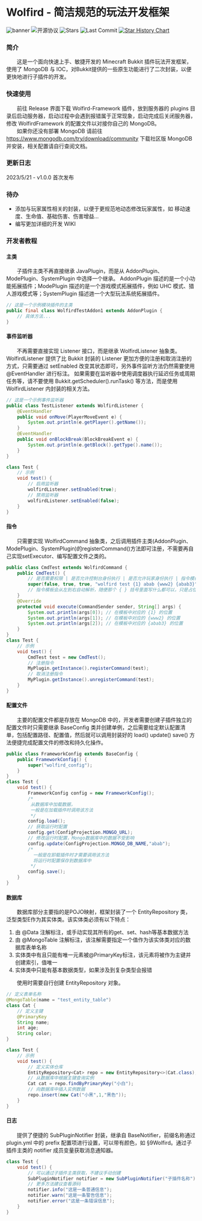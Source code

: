 # Wolfird - 简洁规范的玩法开发框架
![banner](https://img1.imgtp.com/2023/05/20/ufE0q6Q8.png)
![开源协议](https://img.shields.io/github/license/WolfLink-DevTeam/WolfirdFramework?style=for-the-badge)
![Stars](https://img.shields.io/github/stars/WolfLink-DevTeam/WolfirdFramework?style=for-the-badge)
![Last Commit](https://img.shields.io/github/last-commit/WolfLink-DevTeam/WolfirdFramework?style=for-the-badge)
[![Star History Chart](https://api.star-history.com/svg?repos=WolfLink-DevTeam/WolfirdFramework&type=Date)](https://star-history.com/#WolfLink-DevTeam/WolfirdFramework&Date)
### 简介
&emsp;&emsp;这是一个面向快速上手、敏捷开发的 Minecraft Bukkit 插件玩法开发框架，使用了 MongoDB 与 IOC，对Bukkit提供的一些原生功能进行了二次封装，以便更快地进行子插件的开发。
### 快速使用
&emsp;&emsp;前往 Release 界面下载 Wolfird-Framework 插件，放到服务器的 plugins 目录后启动服务器，启动过程中会遇到报错属于正常现象，启动完成后关闭服务器，修改 WolfirdFramework 的配置文件以对接你自己的 MongoDB。  
&emsp;&emsp;如果你还没有部署 MongoDB 请前往 https://www.mongodb.com/try/download/community 下载社区版 MongoDB 并安装，相关配置请自行查阅文档。
### 更新日志
2023/5/21 - v1.0.0 首次发布
### 待办
- 添加与玩家属性相关的封装，以便于更规范地动态修改玩家属性，如 移动速度、生命值、基础伤害、伤害增益...
- 编写更加详细的开发 WIKI
### 开发者教程
#### 主类
&emsp;&emsp;子插件主类不再直接继承 JavaPlugin，而是从 AddonPlugin、ModePlugin、SystemPlugin 中选择一个继承。
AddonPlugin 描述的是一个小功能拓展插件；ModePlugin 描述的是一个游戏模式拓展插件，例如 UHC 模式、猎人游戏模式等；SystemPlugin 描述逇一个大型玩法系统拓展插件。
```java
// 这是一个示例模块插件的主类
public final class WolfirdTestAddon1 extends AddonPlugin {
	// 具体方法...
}
```
#### 事件监听器
&emsp;&emsp;不再需要直接实现 Listener 接口，而是继承 WolfirdListener 抽象类。
WolfirdListener 提供了比 Bukkit 封装的 Listener 更加方便的注册和取消注册的方式，只需要通过 setEnabled 改变其状态即可，另外事件监听方法仍然需要使用 @EventHandler 进行标注。
如果需要在监听器中使用调度器执行延迟任务或周期任务等，请不要使用 Bukkit.getScheduler().runTask() 等方法，而是使用 WolfirdListener 内封装的相关方法。
```java
// 这是一个示例事件监听器
public class TestListener extends WolfirdListener {
    @EventHandler
    public void onMove(PlayerMoveEvent e) {
        System.out.println(e.getPlayer().getName());
    }
    @EventHandler
    public void onBlockBreak(BlockBreakEvent e) {
        System.out.println(e.getBlock().getType().name());
    }
}

class Test {
    // 示例
    void test() {
        // 启用监听器
        wolfirdListener.setEnabled(true);
        // 禁用监听器
        wolfirdListener.setEnabled(false);
    }
}
```
#### 指令
&emsp;&emsp;只需要实现 WolfirdCommand 抽象类，之后调用插件主类(AddonPlugin、ModePlugin、SystemPlugin)的registerCommand()方法即可注册，不需要再自己实现setExecutor、编写配置文件之类的。
```java
public class CmdTest extends WolfirdCommand {
    public CmdTest() {
        // 是否需要权限 | 是否允许控制台身份执行 | 是否允许玩家身份执行 | 指令模板 | 指令帮助信息
        super(false, true, true, "wolfird test {1} abab {www2} {abab3}","带有接收参数的示例指令");
        // 指令模板会从左到右自动解析，随便那个 { } 括号里面写什么都可以，只是占位符罢了，但是{ }括号不能丢
    }
    @Override
    protected void execute(CommandSender sender, String[] args) {
        System.out.println(args[0]); // 在模板中对应的 {1} 的位置
        System.out.println(args[1]); // 在模板中对应的 {www2} 的位置
        System.out.println(args[2]); // 在模板中对应的 {abab3} 的位置
    }
}
class Test {
    // 示例
    void test() {
        CmdTest test = new CmdTest();
        // 注册指令
        MyPlugin.getInstance().registerCommand(test);
        // 取消注册指令
        MyPlugin.getInstance().unregisterCommand(test);
    }
}

```
#### 配置文件
&emsp;&emsp;主要的配置文件都是存放在 MongoDB 中的，开发者需要创建子插件独立的配置文件时只需要继承 BaseConfig 类并创建单例，之后需要给定默认配置清单，包括配置路径、配置值，然后就可以调用封装好的 load() update() save() 方法便捷完成配置文件的修改和持久化操作。

```java
public class FrameworkConfig extends BaseConfig {
    public FrameworkConfig() {
        super("wolfird_config");
    }
}
class Test {
    void test() {
        FrameworkConfig config = new FrameworkConfig();
        /*
         从数据库中加载数据，
         一般是在加载插件时调用该方法
         */
        config.load();
        // 获取运行时配置
        config.get(ConfigProjection.MONGO_URL);
        // 修改运行时配置，Mongo数据库中的数据不受影响
        config.update(ConfigProjection.MONGO_DB_NAME,"abab");
        /*
          一般是在卸载插件时才需要调用该方法
          将运行时配置保存到数据库中
         */
        config.save();
    }
}
```
#### 数据库
&emsp;&emsp;数据库部分主要指的是POJO映射，框架封装了一个 EntityRepository<E> 类，泛型类型E作为其实体类。该实体类必须有以下特点：

1. 由 @Data 注解标注，或手动实现其所有的get、set、hash等基本数据方法
2. 由 @MongoTable 注解标注，该注解需要指定一个值作为该实体类对应的数据库表单名称
3. 实体类中有且只能有唯一元素被@PrimaryKey标注，该元素将被作为主键并创建索引，值唯一
4. 实体类中只能有基本数据类型，如果涉及到复杂类型会报错

&emsp;&emsp;使用时需要自行创建 EntityRepository<E> 对象。

```java
// 定义表单名称
@MongoTable(name = "test_entity_table")
class Cat {
    // 定义主键
    @PrimaryKey
    String name;
    int age;
    String color;
}

class Test {
    // 示例
    void test() {
        // 定义实体仓库
        EntityRepository<Cat> repo = new EntityRepository<>(Cat.class);
        // 从数据库中根据主键查询实例
        Cat cat = repo.findByPrimaryKey("小白");
        // 向数据库中插入实例数据
        repo.insert(new Cat("小黑",1,"黑色"));
    }
}
```
#### 日志
&emsp;&emsp;提供了便捷的 SubPluginNotifier 封装，继承自 BaseNotifier，前缀名称通过 plugin.yml 中的 prefix 配置项进行设置，可以带有颜色，如 §9Wolfird。通过子插件主类的 notifier 成员变量获取消息通知器。

```java
class Test {
    void test() {
        // 可以通过子插件主类获取，不建议手动创建
        SubPluginNotifier notifier = new SubPluginNotifier("子插件名称");
        // 更多方法建议查看源码
        notifier.info("这是一条普通信息");
        notifier.warn("这是一条警告信息");
        notifier.error("这是一条错误信息");
    }
}
```